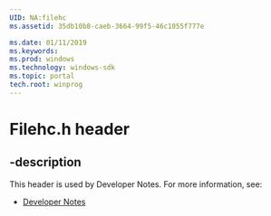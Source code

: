 ```yaml
---
UID: NA:filehc
ms.assetid: 35db10b8-caeb-3664-99f5-46c1055f777e

ms.date: 01/11/2019
ms.keywords: 
ms.prod: windows
ms.technology: windows-sdk
ms.topic: portal
tech.root: winprog
---
```


# Filehc.h header


## -description


This header is used by Developer Notes. For more information, see:

- [Developer Notes](../_winprog/index.md)
